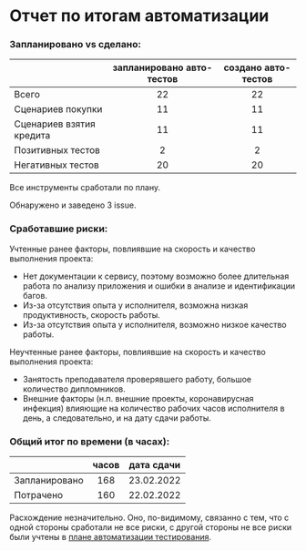 # Отчет по итогам автоматизации

### Запланировано vs сделано:


|   |  запланировано авто-тестов |  создано авто-тестов |
|:---------------|  :---------------:|  :---------------:| 
| Всего | 22         | 22          |
| Сценариев покупки |  11        | 11            |
| Сценариев взятия кредита |  11        | 11            |
| Позитивных тестов |  2        | 2             |
| Негативных тестов |  20       | 20            |


Все инструменты сработали по плану.

Обнаружено и заведено 3 issue.


### Сработавшие риски:

Учтенные ранее факторы, повлиявшие на скорость и качество выполнения проекта:
- Нет документации к сервису, поэтому возможно более длительная работа по анализу приложения и ошибки в анализе и
  идентификации багов.
- Из-за отсутствия опыта у исполнителя, возможна низкая продуктивность, скорость работы.
- Из-за отсутствия опыта у исполнителя, возможно низкое качество работы.

Неучтенные ранее факторы, повлиявшие на скорость и качество выполнения проекта:
- Занятость преподавателя проверявшего работу, большое количество дипломников.
- Внешние факторы (н.п. внешние проекты, коронавирусная инфекция) влияющие на количество рабочих часов исполнителя в 
  день, а 
  следовательно, 
  и на дату сдачи работы.

### Общий итог по времени (в часах):

|   |  часов |  дата сдачи |
|:---------------|  :---------------:|  :---------------:| 
| Запланировано | 168         | 23.02.2022            |
| Потрачено |  160        | 22.02.2022             |

Расхождение незначительно. Оно, по-видимому, связанно с тем, что с одной стороны сработали не все риски, с другой 
стороны не все риски были учтены в [плане автоматизации тестирования](../documentation/Plan.md).
